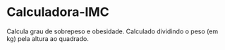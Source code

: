 # Calculadora-IMC
 Calcula  grau de sobrepeso e obesidade.
 Calculado dividindo o peso (em kg) pela altura ao quadrado.
